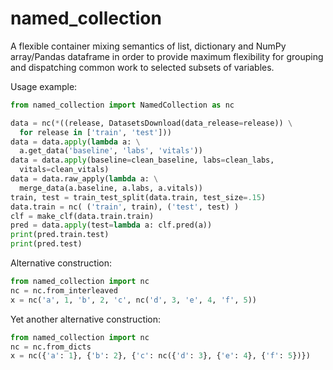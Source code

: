 # named_collection
A flexible container mixing semantics of list, dictionary and NumPy array/Pandas dataframe in order to provide maximum flexibility for grouping and dispatching common work to selected subsets of variables.

Usage example:

```python
from named_collection import NamedCollection as nc

data = nc(*((release, DatasetsDownload(data_release=release)) \
  for release in ['train', 'test']))
data = data.apply(lambda a: \
  a.get_data('baseline', 'labs', 'vitals'))
data = data.apply(baseline=clean_baseline, labs=clean_labs,
  vitals=clean_vitals)
data = data.raw_apply(lambda a: \
  merge_data(a.baseline, a.labs, a.vitals))
train, test = train_test_split(data.train, test_size=.15)
data.train = nc( ('train', train), ('test', test) )
clf = make_clf(data.train.train)
pred = data.apply(test=lambda a: clf.pred(a))
print(pred.train.test)
print(pred.test)
```

Alternative construction:

```python
from named_collection import nc
nc = nc.from_interleaved
x = nc('a', 1, 'b', 2, 'c', nc('d', 3, 'e', 4, 'f', 5))
```

Yet another alternative construction:

```python
from named_collection import nc
nc = nc.from_dicts
x = nc({'a': 1}, {'b': 2}, {'c': nc({'d': 3}, {'e': 4}, {'f': 5})})
```
